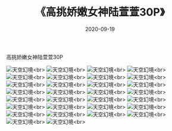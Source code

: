 ﻿---
layout: post
title: 《高挑娇嫩女神陆萱萱30P》
date: 2020-09-19
img: http://photo.orgx.cf/性感/2020/高挑娇嫩女神陆萱萱30P/000.jpg
tags: [美女,性感,泳衣]
---

高挑娇嫩女神陆萱萱30P



![天空幻境](http://photo.orgx.cf/性感/2020/高挑娇嫩女神陆萱萱30P/001.jpg''天空幻境'')<br>
![天空幻境](http://photo.orgx.cf/性感/2020/高挑娇嫩女神陆萱萱30P/002.jpg''天空幻境'')<br>
![天空幻境](http://photo.orgx.cf/性感/2020/高挑娇嫩女神陆萱萱30P/003.jpg''天空幻境'')<br>
![天空幻境](http://photo.orgx.cf/性感/2020/高挑娇嫩女神陆萱萱30P/004.jpg''天空幻境'')<br>
![天空幻境](http://photo.orgx.cf/性感/2020/高挑娇嫩女神陆萱萱30P/005.jpg''天空幻境'')<br>
![天空幻境](http://photo.orgx.cf/性感/2020/高挑娇嫩女神陆萱萱30P/006.jpg''天空幻境'')<br>
![天空幻境](http://photo.orgx.cf/性感/2020/高挑娇嫩女神陆萱萱30P/007.jpg''天空幻境'')<br>
![天空幻境](http://photo.orgx.cf/性感/2020/高挑娇嫩女神陆萱萱30P/008.jpg''天空幻境'')<br>
![天空幻境](http://photo.orgx.cf/性感/2020/高挑娇嫩女神陆萱萱30P/009.jpg''天空幻境'')<br>
![天空幻境](http://photo.orgx.cf/性感/2020/高挑娇嫩女神陆萱萱30P/010.jpg''天空幻境'')<br>
![天空幻境](http://photo.orgx.cf/性感/2020/高挑娇嫩女神陆萱萱30P/011.jpg''天空幻境'')<br>
![天空幻境](http://photo.orgx.cf/性感/2020/高挑娇嫩女神陆萱萱30P/012.jpg''天空幻境'')<br>
![天空幻境](http://photo.orgx.cf/性感/2020/高挑娇嫩女神陆萱萱30P/013.jpg''天空幻境'')<br>
![天空幻境](http://photo.orgx.cf/性感/2020/高挑娇嫩女神陆萱萱30P/014.jpg''天空幻境'')<br>
![天空幻境](http://photo.orgx.cf/性感/2020/高挑娇嫩女神陆萱萱30P/015.jpg''天空幻境'')<br>
![天空幻境](http://photo.orgx.cf/性感/2020/高挑娇嫩女神陆萱萱30P/016.jpg''天空幻境'')<br>
![天空幻境](http://photo.orgx.cf/性感/2020/高挑娇嫩女神陆萱萱30P/017.jpg''天空幻境'')<br>
![天空幻境](http://photo.orgx.cf/性感/2020/高挑娇嫩女神陆萱萱30P/018.jpg''天空幻境'')<br>
![天空幻境](http://photo.orgx.cf/性感/2020/高挑娇嫩女神陆萱萱30P/019.jpg''天空幻境'')<br>
![天空幻境](http://photo.orgx.cf/性感/2020/高挑娇嫩女神陆萱萱30P/020.jpg''天空幻境'')<br>
![天空幻境](http://photo.orgx.cf/性感/2020/高挑娇嫩女神陆萱萱30P/021.jpg''天空幻境'')<br>
![天空幻境](http://photo.orgx.cf/性感/2020/高挑娇嫩女神陆萱萱30P/022.jpg''天空幻境'')<br>
![天空幻境](http://photo.orgx.cf/性感/2020/高挑娇嫩女神陆萱萱30P/023.jpg''天空幻境'')<br>
![天空幻境](http://photo.orgx.cf/性感/2020/高挑娇嫩女神陆萱萱30P/024.jpg''天空幻境'')<br>
![天空幻境](http://photo.orgx.cf/性感/2020/高挑娇嫩女神陆萱萱30P/025.jpg''天空幻境'')<br>
![天空幻境](http://photo.orgx.cf/性感/2020/高挑娇嫩女神陆萱萱30P/026.jpg''天空幻境'')<br>
![天空幻境](http://photo.orgx.cf/性感/2020/高挑娇嫩女神陆萱萱30P/027.jpg''天空幻境'')<br>
![天空幻境](http://photo.orgx.cf/性感/2020/高挑娇嫩女神陆萱萱30P/028.jpg''天空幻境'')<br>
![天空幻境](http://photo.orgx.cf/性感/2020/高挑娇嫩女神陆萱萱30P/029.jpg''天空幻境'')<br>
![天空幻境](http://photo.orgx.cf/性感/2020/高挑娇嫩女神陆萱萱30P/030.jpg''天空幻境'')<br>